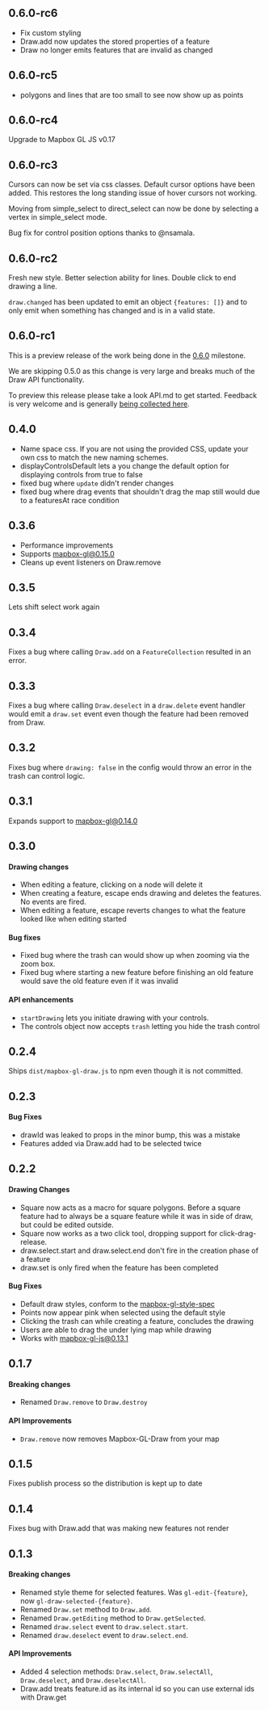 ## 0.6.0-rc6

* Fix custom styling
* Draw.add now updates the stored properties of a feature
* Draw no longer emits features that are invalid as changed

## 0.6.0-rc5

* polygons and lines that are too small to see now show up as points

## 0.6.0-rc4

Upgrade to Mapbox GL JS v0.17

## 0.6.0-rc3

Cursors can now be set via css classes. Default cursor options have been added. This restores the long standing issue of hover cursors not working.

Moving from simple_select to direct_select can now be done by selecting a vertex in simple_select mode.

Bug fix for control position options thanks to @nsamala.

## 0.6.0-rc2

Fresh new style. Better selection ability for lines. Double click to end drawing a line.

`draw.changed` has been updated to emit an object `{features: []}` and to only emit when something has changed and is in a valid state.

## 0.6.0-rc1

This is a preview release of the work being done in the [0.6.0](https://github.com/mapbox/mapbox-gl-draw/milestones/0.6.0) milestone.

We are skipping 0.5.0 as this change is very large and breaks much of the Draw API functionality.

To preview this release please take a look API.md to get started. Feedback is very welcome and is generally [being collected here](https://github.com/mapbox/mapbox-gl-draw/issues/264).

## 0.4.0

* Name space css. If you are not using the provided CSS, update your own css to match the new naming schemes.
* displayControlsDefault lets a you change the default option for displaying controls from true to false
* fixed bug where `update` didn't render changes
* fixed bug where drag events that shouldn't drag the map still would due to a featuresAt race condition

## 0.3.6

* Performance improvements
* Supports mapbox-gl@0.15.0
* Cleans up event listeners on Draw.remove

## 0.3.5

Lets shift select work again

## 0.3.4

Fixes a bug where calling `Draw.add` on a `FeatureCollection` resulted in an error.

## 0.3.3

Fixes a bug where calling `Draw.deselect` in a `draw.delete` event handler would emit a `draw.set` event even though the feature had been removed from Draw.

## 0.3.2

Fixes bug where `drawing: false` in the config would throw an error in the trash can control logic.

## 0.3.1

Expands support to [mapbox-gl@0.14.0](https://github.com/mapbox/mapbox-gl-js/releases/tag/v0.14.0)

## 0.3.0

#### Drawing changes

* When editing a feature, clicking on a node will delete it
* When creating a feature, escape ends drawing and deletes the features. No events are fired.
* When editing a feature, escape reverts changes to what the feature looked like when editing started

#### Bug fixes

* Fixed bug where the trash can would show up when zooming via the zoom box.
* Fixed bug where starting a new feature before finishing an old feature would save the old feature even if it was invalid

#### API enhancements

* `startDrawing` lets you initiate drawing with your controls.
* The controls object now accepts `trash` letting you hide the trash control

## 0.2.4

Ships `dist/mapbox-gl-draw.js` to npm even though it is not committed.

## 0.2.3

#### Bug Fixes

* drawId was leaked to props in the minor bump, this was a mistake
* Features added via Draw.add had to be selected twice

## 0.2.2

#### Drawing Changes

* Square now acts as a macro for square polygons. Before a square feature had to always be a square feature while it was in side of draw, but could be edited outside.
* Square now works as a two click tool, dropping support for click-drag-release.
* draw.select.start and draw.select.end don't fire in the creation phase of a feature
* draw.set is only fired when the feature has been completed

#### Bug Fixes

* Default draw styles, conform to the [mapbox-gl-style-spec](https://www.mapbox.com/mapbox-gl-style-spec/)
* Points now appear pink when selected using the default style
* Clicking the trash can while creating a feature, concludes the drawing
* Users are able to drag the under lying map while drawing
* Works with mapbox-gl-js@0.13.1

## 0.1.7

#### Breaking changes

* Renamed `Draw.remove` to `Draw.destroy`

#### API Improvements

* `Draw.remove` now removes Mapbox-GL-Draw from your map

## 0.1.5

Fixes publish process so the distribution is kept up to date

## 0.1.4

Fixes bug with Draw.add that was making new features not render

## 0.1.3

#### Breaking changes

* Renamed style theme for selected features. Was `gl-edit-{feature}`, now `gl-draw-selected-{feature}`.
* Renamed `Draw.set` method to `Draw.add`.
* Renamed `Draw.getEditing` method to `Draw.getSelected`.
* Renamed `draw.select` event to `draw.select.start`.
* Renamed `draw.deselect` event to `draw.select.end`.

#### API Improvements

* Added 4 selection methods: `Draw.select`, `Draw.selectAll`, `Draw.deselect`, and `Draw.deselectAll`.
* Draw.add treats feature.id as its internal id so you can use external ids with Draw.get
